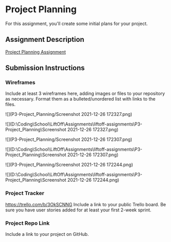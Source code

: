# Project Planning
For this assignment, you'll create some initial plans for your project.

## Assignment Description
[Project Planning Assignment](https://education.launchcode.org/liftoff/modules/assignments/project-planning)

## Submission Instructions

### Wireframes

Include at least 3 wireframes here, adding images or files to your repository as necessary. Format them as a bulleted/unordered list with links to the files.

[//]: # (P3-Project_Planning/Screenshot 2021-12-26 172307.png)

![](P3-Project_Planning/Screenshot 2021-12-26 172327.png)

![](D:\Coding\School\LiftOff\Assignments\liftoff-assignments\P3-Project_Planning\Screenshot 2021-12-26 172327.png)

![](P3-Project_Planning/Screenshot 2021-12-26 172307.png)

![](D:\Coding\School\LiftOff\Assignments\liftoff-assignments\P3-Project_Planning\Screenshot 2021-12-26 172307.png)

![](P3-Project_Planning/Screenshot 2021-12-26 172244.png)

![](D:\Coding\School\LiftOff\Assignments\liftoff-assignments\P3-Project_Planning\Screenshot 2021-12-26 172244.png)

### Project Tracker

https://trello.com/b/3OkSCNNG
[](https://trello.com/b/3OkSCNNG)
Include a link to your public Trello board. Be sure you have user stories added for at least your first 2-week sprint.

### Project Repo Link
[](https://github.com/M-Techner/MedInfoTracker.git)
Include a link to your project on GitHub.
